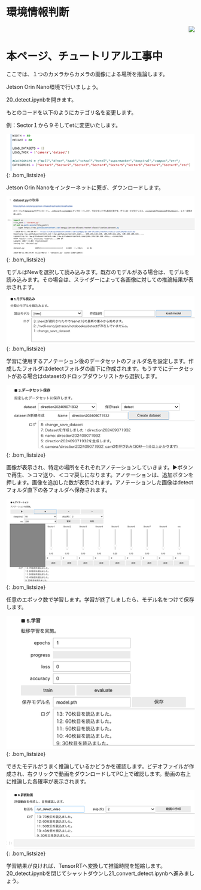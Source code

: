 # 環境情報判断

<div style="text-align:right;">
<img src="./../img/signatureboardOrinNano.png">
</div>

<h1>本ページ、チュートリアル工事中</h1>

ここでは、１つのカメラからカメラの画像による場所を推論します。

Jetson Orin Nano環境で行いましょう。

20_detect.ipynbを開きます。

もとのコードを以下のようにカテゴリ名を変更します。

例：Sector１から９そしてetに変更いたします。

![](./img/EnviromentJugement/codeChange.png){: .bom_listsize}

Jetson Orin Nanoをインターネットに繋ぎ、ダウンロードします。

![](./img/EnviromentJugement/DownLoadDataSet.png){: .bom_listsize}

モデルはNewを選択して読み込みます。既存のモデルがある場合は、モデルを読み込みます。その場合は、スライダーによって各画像に対しての推論結果が表示されます。

![](./img/EnviromentJugement/ModelRead.png){: .bom_listsize}

学習に使用するアノテーション後のデータセットのフォルダ名を設定します。作成したフォルダはdetectフォルダの直下に作成されます。もうすでにデータセットがある場合はdatasetのドロップダウンリストから選択します。

![](./img/EnviromentJugement/DataSetWrite.png){: .bom_listsize}

画像が表示され、特定の場所をそれぞれアノテーションしていきます。▶︎ボタンで再生、＞コマ送り、＜コマ戻しになります。アノテーションは、追加ボタンを押します。画像を追加した数が表示されます。アノテーションした画像はdetectフォルダ直下の各フォルダへ保存されます。

![](./img/EnviromentJugement/anotation.png){: .bom_listsize}

任意のエポック数で学習します。学習が終了しましたら、モデル名をつけて保存します。

![](./img/EnviromentJugement/Epoch.png){: .bom_listsize}

できたモデルがうまく推論しているかどうかを確認します。ビデオファイルが作成され、右クリックで動画をダウンロードしてPC上で確認します。動画の右上に推論した各確率が表示されます。

![](./img/EnviromentJugement/evalutionMovie.png){: .bom_listsize}

学習結果が良ければ、TensorRTへ変換して推論時間を短縮します。20_detect.ipynbを閉じてシャットダウンし21_convert_detect.ipynbへ進みましょう。
